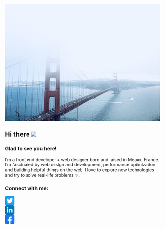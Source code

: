 ![Banner](https://github.com/jolebowski/githubProfile/blob/main/background-github-profile.jpg)  

<!-- welcome message -->  
<h2>Hi there <img src="https://media.giphy.com/media/hvRJCLFzcasrR4ia7z/giphy.gif" width="25px"></h2>

<h3>Glad to see you here!</h3>  

<p>I’m a front end developer + web designer born and raised in Meaux, France. I’m fascinated by web design and development, performance optimization and building helpful things on the web. I love to explore new technologies and try to solve real-life problems ✨.</p>

<!-- Connect with me -->  
<h3 align="left">Connect with me:</h3>  
<p align="left">

<a href="https://twitter.com/iamjomoreira" target="blank"><img align="center" src="https://github.com/jolebowski/githubProfile/blob/main/assets/twitter.svg" alt="iamjomoreira" height="30" width="30" /></a>  
<a href="https://www.linkedin.com/in/jordan-moreira-30ba6757/" target="blank"><img align="center" src="https://github.com/jolebowski/githubProfile/blob/main/assets/linkedin.svg" alt="Jordan Moreira" height="30" width="30" /></a>  
<a href="https://fb.com/kmhmubin" target="blank"><img align="center" src="https://github.com/jolebowski/githubProfile/blob/main/assets/facebook.svg" alt="Jordan Moreira" height="30" width="30" /></a>  

</p>  